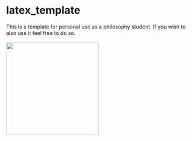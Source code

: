 # latex_template

This is a template for personal use as a philosophy student. If you wish to also use it feel free to do so.
\
\
<img src="https://upload.wikimedia.org/wikipedia/commons/4/43/Immanuel_Kant_%28painted_portrait%29.jpg" width="250">
